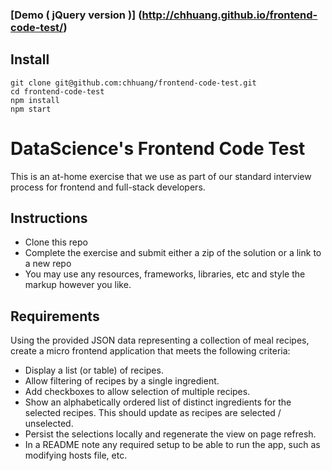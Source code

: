 ### [Demo ( jQuery version )] (http://chhuang.github.io/frontend-code-test/)

Install
-----

```
git clone git@github.com:chhuang/frontend-code-test.git
cd frontend-code-test
npm install
npm start
```

DataScience's Frontend Code Test
==================

This is an at-home exercise that we use as part of our standard interview process for frontend and full-stack developers.

## Instructions

* Clone this repo
* Complete the exercise and submit either a zip of the solution or a link to a new repo
* You may use any resources, frameworks, libraries, etc and style the markup however you like.

## Requirements

Using the provided JSON data representing a collection of meal recipes, create a micro frontend application that meets the following criteria:

* Display a list (or table) of recipes.
* Allow filtering of recipes by a single ingredient.
* Add checkboxes to allow selection of multiple recipes.
* Show an alphabetically ordered list of distinct ingredients for the selected recipes. This should update as recipes are selected / unselected.
* Persist the selections locally and regenerate the view on page refresh.
* In a README note any required setup to be able to run the app, such as modifying hosts file, etc.

